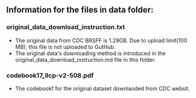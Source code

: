 ## Information for the files in data folder:

### original_data_download_instruction.txt
 - The original data from CDC BRSFF is 1.29GB. Due to upload limit(100 MB), this file is not uploaded to GutHub.
 - The original data's downloading method is introduced in the original_data_download_instruction.md file in this folder.

### codebook17_llcp-v2-508.pdf
 - The codebookf for the original dataset downlaoded from CDC websit.

### 
